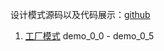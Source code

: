 设计模式源码以及代码展示：[github](https://github.com/zero028/design-pattern)


1. [工厂模式](https://blog.csdn.net/qq_41929184/article/details/117955365)
   demo_0_0 - demo_0_5 
